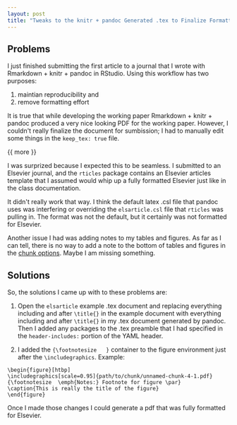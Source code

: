 ```yaml
---
layout: post
title: "Tweaks to the knitr + pandoc Generated .tex to Finalize Formatting"
---
```


## Problems

I just finished submitting the first article to a journal that I wrote with Rmarkdown + knitr + pandoc in RStudio. Using this workflow has two purposes: 

1. maintian reproducibility and 
2. remove formatting effort 

It is true that while developing the working paper Rmarkdown + knitr + pandoc produced a very nice looking PDF for the working paper. However, I couldn't really finalize the document for sumbission; I had to manually edit some things in the `keep_tex: true` file. 

{{ more }}

I was surprized because I expected this to be seamless. I submitted to an Elsevier journal, and the `rticles` package contains an Elsevier articles template that I assumed would whip up a fully formatted Elsevier just like in the class documentation. 

It didn't really work that way. I think the default latex .csl file that pandoc uses was interfering or overriding the `elsarticle.csl` file that `rticles` was pulling in. The format was not the default, but it certainly was not formatted for Elsevier. 

Another issue I had was adding notes to my tables and figures. As far as I can tell, there is no way to add a note to the bottom of tables and figures in the [chunk options](http://yihui.name/knitr/options/). Maybe I am missing something. 

## Solutions

So, the solutions I came up with to these problems are: 

1. Open the `elsarticle` example .tex document and replacing everything including and after `\title{}` in the example document with everything including and after `\title{}` in my .tex document generated by pandoc. Then I added any packages to the .tex preamble that I had specified in the `header-includes:` portion of the YAML header. 

2. I added the `{\footnotesize   }` container to the figure environment just after the `\includegraphics`. Example:

```
\begin{figure}[htbp]
\includegraphics[scale=0.95]{path/to/chunk/unnamed-chunk-4-1.pdf}
{\footnotesize  \emph{Notes:} Footnote for figure \par}
\caption{This is really the title of the figure}
\end{figure}

```

Once I made those changes I could generate a pdf that was fully formatted for Elsevier. 


